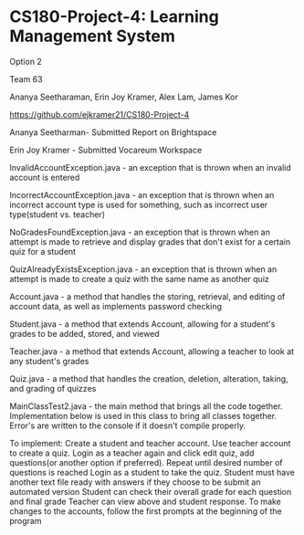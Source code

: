 # CS180-Project-4: Learning Management System
Option 2

Team 63

Ananya Seetharaman, Erin Joy Kramer, Alex Lam, James Kor

https://github.com/ejkramer21/CS180-Project-4

Ananya Seetharman- Submitted Report on Brightspace

Erin Joy Kramer - Submitted Vocareum Workspace

InvalidAccountException.java - an exception that is thrown when an invalid account is entered

IncorrectAccountException.java - an exception that is thrown when an incorrect account type is used for something, such as incorrect user type(student vs. teacher)

NoGradesFoundException.java - an exception that is thrown when an attempt is made to retrieve and display grades that don't exist for a certain quiz for a student

QuizAlreadyExistsException.java - an exception that is thrown when an attempt is made to create a quiz with the same name as another quiz

Account.java - a method that handles the storing, retrieval, and editing of account data, as well as implements password checking

Student.java - a method that extends Account, allowing for a student's grades to be added, stored, and viewed

Teacher.java - a method that extends Account, allowing a teacher to look at any student's grades

Quiz.java - a method that handles the creation, deletion, alteration, taking, and grading of quizzes

MainClassTest2.java - the main method that brings all the code together.  Implementation below is used in this class to bring all classes together.  Error's are written to the console if it doesn't compile properly.

To implement:
Create a student and teacher account.
Use teacher account to create a quiz.
Login as a teacher again and click edit quiz, add questions(or another option if preferred).  Repeat until desired number of questions is reached
Login as a student to take the quiz.  Student must have another text file ready with answers if they choose to be submit an automated version
Student can check their overall grade for each question and final grade
Teacher can view above and student response.
To make changes to the accounts, follow the first prompts at the beginning of the program
